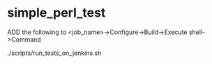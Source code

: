 # simple_perl_test

ADD the following to <job_name>->Configure->Build->Execute shell->Command

./scripts/run_tests_on_jenkins.sh

